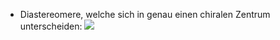 - Diastereomere, welche sich in genau einen chiralen Zentrum unterscheiden:
![](Pasted%20image%2020240621103311.png)
